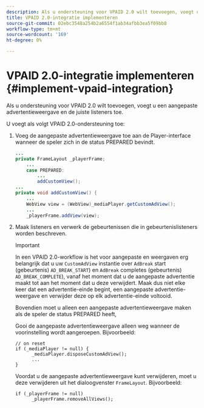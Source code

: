```yaml
---
description: Als u ondersteuning voor VPAID 2.0 wilt toevoegen, voegt u een aangepaste advertentieweergave en de juiste listeners toe.
title: VPAID 2.0-integratie implementeren
source-git-commit: 02ebc3548a254b2a6554f1ab34afbb3ea5f09bb8
workflow-type: tm+mt
source-wordcount: '169'
ht-degree: 0%

---
```


# VPAID 2.0-integratie implementeren {#implement-vpaid-integration}

Als u ondersteuning voor VPAID 2.0 wilt toevoegen, voegt u een aangepaste advertentieweergave en de juiste listeners toe.

U voegt als volgt VPAID 2.0-ondersteuning toe:

1. Voeg de aangepaste advertentieweergave toe aan de Player-interface wanneer de speler zich in de status PREPARED bevindt.

   ```java
   ... 
   private FrameLayout _playerFrame; 
       ... 
       case PREPARED: 
           ... 
           addCustomView(); 
   ... 
   private void addCustomView() { 
       ... 
       WebView view = (WebView)_mediaPlayer.getCustomAdView(); 
       ... 
       _playerFrame.addView(view);
   ```

1. Maak listeners en verwerk de gebeurtenissen die in gebeurtenislisteners worden beschreven.

   >[!IMPORTANT]
   >
   >In een VPAID 2.0-workflow is het voor aangepaste en weergaven erg belangrijk dat u uw `CustomAdView` instantie over `AdBreak` start (gebeurtenis) `AD_BREAK_START`) en `AdBreak` completes (gebeurtenis) `AD_BREAK_COMPLETE`), vanaf het moment dat u de aangepaste advertentie maakt tot aan het moment dat u deze verwijdert. Maak dus niet elke keer dat een advertentie-einde begint, een aangepaste advertentie-weergave en verwijder deze op elk advertentie-einde voltooid.
   >
   >
   >Bovendien moet u alleen een aangepaste advertentieweergave maken als de speler de status PREPARED heeft,
   >
   >
   >Gooi de aangepaste advertentieweergave alleen weg wanneer de voorinstelling wordt aangeroepen. Bijvoorbeeld:
   >
   >```
   >// on reset 
   >if (_mediaPlayer != null) { 
   >       _mediaPlayer.disposeCustomAdView(); 
   >       ... 
   >} 
   >```
   >
   >Voordat u de aangepaste advertentieweergave kunt verwijderen, moet u deze verwijderen uit het dialoogvenster `FrameLayout`. Bijvoorbeeld:
   >
   >```
   >if (_playerFrame != null) 
   >       _playerFrame.removeAllViews(); 
   >```
